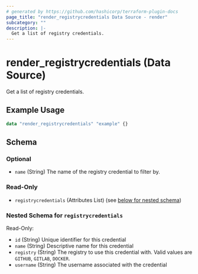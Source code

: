```yaml
---
# generated by https://github.com/hashicorp/terraform-plugin-docs
page_title: "render_registrycredentials Data Source - render"
subcategory: ""
description: |-
  Get a list of registry credentials.
---
```


# render_registrycredentials (Data Source)

Get a list of registry credentials.

## Example Usage

```terraform
data "render_registrycredentials" "example" {}
```

<!-- schema generated by tfplugindocs -->
## Schema

### Optional

- `name` (String) The name of the registry credential to filter by.

### Read-Only

- `registrycredentials` (Attributes List) (see [below for nested schema](#nestedatt--registrycredentials))

<a id="nestedatt--registrycredentials"></a>
### Nested Schema for `registrycredentials`

Read-Only:

- `id` (String) Unique identifier for this credential
- `name` (String) Descriptive name for this credential
- `registry` (String) The registry to use this credential with. Valid values are `GITHUB`, `GITLAB`, `DOCKER`.
- `username` (String) The username associated with the credential
